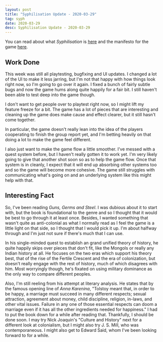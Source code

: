 ```yaml
---
layout: post
title: "Syphilisation Update - 2020-03-29"
tag: syph
date: 2020-03-29
desc: Syphilisation Update - 2020-03-29
---
```



You can read about what *Syphilisation* is [here](/blog/syph/announce) and the manifesto for the game [here](/blog/syph/newManifesto).

## Work Done

This week was still all playtesting, bugfixing and UI updates. I changed a lot of the UI to make it less jarring, but I'm not that happy with how things look right now, so I'm going to go over it again. I fixed a bunch of fairly subtle bugs and now the game hums along quite happily for a fair bit. I still haven't been able to test deep into the game though.


I don't want to get people over to playtest right now, so I might lift my feature freeze for a bit. The game has a lot of pieces that are interesting and cleaning up the game does make cause and effect clearer, but it still hasn't come together.


In particular, the game doesn't really lean into the idea of the players cooperating to finish the group report yet, and I'm betting heavily on that doing a lot to make the game feel different.


I also just want to make the game flow a little smoother. I've messed with a quest system before, but I haven't really gotten it to work yet. I'm very likely going to give that another shot soon so as to help the game flow. Once that system is in cleanly, I expect that it will end up absorbing other systems too and so the game will become more cohesive. The game still struggles with communicating what's going on and an underlying system like this might help with that.

## Interesting Fact

So, I've been reading *Guns, Germs and Steel*. I was dubious about it to start with, but the book is foundational to the genre and so I thought that it would be best to go through it at least once. Besides, I wanted something that wasn't quite as anti-colonial as what I normally read as I feel the game is a little light on that side, so I thought that I would pick it up. I'm about halfway through and I'm just not sure if there's much that I can use.


In his single-minded quest to establish an grand unified theory of history, he quite happily skips over pieces that don't fit, like the Mongols or really any Indian history at all. He focuses on the two eras which support his theory best, that of the rise of the Fertile Crescent and the era of colonization, but doesn't really engage with the rest of history, much of which disagrees with him. Most worryingly though, he's fixated on using military dominance as the only way to compare different peoples.


Also, I'm still reeling from his attempt at literary analysis. He states that by the famous opening line of *Anna Karenina*, "Tolstoy meant that, in order to be happy, a marriage must succeed in many different respects; sexual attraction, agreement about money, child discipline, religion, in-laws, and other vital issues. Failure in any one of those essential respects can doom a marriage even if it has all the other ingredients needed for happiness." I had to put the book down for a while after reading that. Thankfully, I should be done soon. I may try Nick Joaquin's "Culture and History" next for a different look at colonialism, but I might also try J. S. Mill, who was contemporaneous. I might also get to Edward Said, whom I've been looking forward to for a while.

